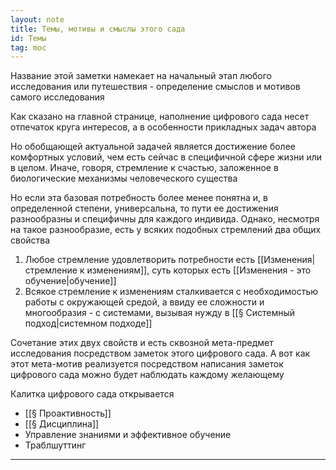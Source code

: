 ```yaml
---
layout: note
title: Темы, мотивы и смыслы этого сада
id: Темы
tag: moc
---
```







Название этой заметки намекает на начальный этап любого исследования или путешествия - определение смыслов и мотивов самого исследования

Как сказано на главной странице, наполнение цифрового сада несет отпечаток круга интересов, а в особенности прикладных задач автора

Но обобщающей актуальной задачей является достижение более комфортных условий, чем есть сейчас в специфичной сфере жизни или в целом. Иначе, говоря, стремление к счастью, заложенное в биологические механизмы человеческого существа

Но если эта базовая потребность более менее понятна и, в определенной степени, универсальна, то пути ее достижения разнообразны и специфичны для каждого индивида. Однако, несмотря на такое разнообразие, есть у всяких подобных стремлений два общих свойства  
1) Любое стремление удовлетворить потребности есть [[Изменения|стремление к изменениям]], суть которых есть [[Изменения - это обучение|обучение]]
2) Всякое стремление к изменениям сталкивается с необходимостью работы с окружающей средой, а ввиду ее сложности и многообразия - с системами, вызывая нужду в [[§ Системный подход|системном подходе]]  

Сочетание этих двух свойств и есть сквозной мета-предмет исследования посредством заметок этого цифрового сада.
А вот как этот мета-мотив реализуется посредством написания заметок цифрового сада можно будет наблюдать каждому желающему

Калитка цифрового сада открывается



- [[§ Проактивность]]
- [[§ Дисциплина]]
- Управление знаниями и эффективное обучение
- Траблшуттинг
 




















___
 

